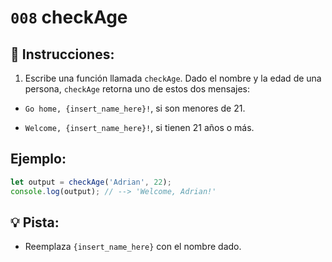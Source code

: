 # `008` checkAge

## 📝 Instrucciones:

1. Escribe una función llamada `checkAge`. Dado el nombre y la edad de una persona, `checkAge` retorna uno de estos dos mensajes:

- `Go home, {insert_name_here}!`, si son menores de 21.

- `Welcome, {insert_name_here}!`, si tienen 21 años o más.

## Ejemplo:

```Javascript
let output = checkAge('Adrian', 22);
console.log(output); // --> 'Welcome, Adrian!'
```

## 💡 Pista:

+ Reemplaza `{insert_name_here}` con el nombre dado.
